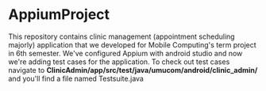 # AppiumProject
This repository contains clinic management (appointment scheduling majorly) application that we developed for Mobile Computing's term project in 6th semester. 
We've configured Appium with android studio and now we're adding test cases for the application. To check out test cases navigate to **ClinicAdmin/app/src/test/java/umucom/android/clinic_admin/** and you'll find a file named Testsuite.java

